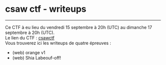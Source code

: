 # csaw ctf - writeups

***

Ce CTF à eu lieu du vendredi 15 septembre à 20h (UTC) au dimanche 17 septembre à 20h (UTC).  
Le lien du CTF : [csawctf](https://ctf.csaw.io/)  
Vous trouverez ici les writeups de quatre épreuves :

* (web) orange v1
* (web) Shia Labeouf-off!

